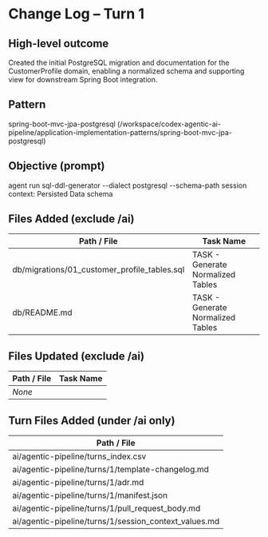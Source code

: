 # Change Log – Turn 1

## High-level outcome
Created the initial PostgreSQL migration and documentation for the CustomerProfile domain, enabling a normalized schema and supporting view for downstream Spring Boot integration.

## Pattern
spring-boot-mvc-jpa-postgresql (/workspace/codex-agentic-ai-pipeline/application-implementation-patterns/spring-boot-mvc-jpa-postgresql)

## Objective (prompt)
agent run sql-ddl-generator --dialect postgresql --schema-path session context: Persisted Data schema

## Files Added (exclude /ai)
| Path / File | Task Name |
| ----------- | --------- |
| db/migrations/01_customer_profile_tables.sql | TASK - Generate Normalized Tables |
| db/README.md | TASK - Generate Normalized Tables |

## Files Updated (exclude /ai)
| Path / File | Task Name |
| ----------- | --------- |
| _None_ | |

## Turn Files Added (under /ai only)
| Path / File |
| ----------- |
| ai/agentic-pipeline/turns_index.csv |
| ai/agentic-pipeline/turns/1/template-changelog.md |
| ai/agentic-pipeline/turns/1/adr.md |
| ai/agentic-pipeline/turns/1/manifest.json |
| ai/agentic-pipeline/turns/1/pull_request_body.md |
| ai/agentic-pipeline/turns/1/session_context_values.md |
